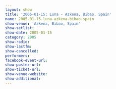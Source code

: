 ```yaml
---
layout: show
title: '2005-01-15: Luna - Azkena, Bibao, Spain'
name: 2005-01-15-luna-azkena-bibao-spain
show-venue: 'Azkena, Bibao, Spain'
show-setlist: 
show-date: 2005-01-15
category: 2005
show-radio: 
show-lastfm: 
show-cancelled: 
performers: 
facebook-event-url: 
show-poster-url: 
show-ticket-url: 
show-venue-website: 
show-additional: 
---
```


